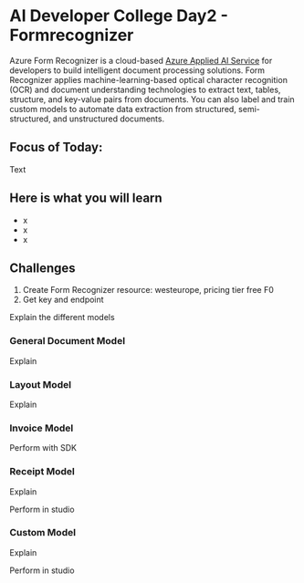 # AI Developer College Day2 - Formrecognizer

Azure Form Recognizer is a cloud-based [Azure Applied AI Service](https://learn.microsoft.com/en-us/azure/applied-ai-services/?view=form-recog-3.0.0) for developers to build intelligent document processing solutions. Form Recognizer applies machine-learning-based optical character recognition (OCR) and document understanding technologies to extract text, tables, structure, and key-value pairs from documents. You can also label and train custom models to automate data extraction from structured, semi-structured, and unstructured documents.

## Focus of Today:

Text

## Here is what you will learn



- x
- x
- x

## Challenges

1. Create Form Recognizer resource: westeurope, pricing tier free F0
1. Get key and endpoint

Explain the different models

### General Document Model

Explain

### Layout Model

Explain

### Invoice Model 

Perform with SDK

### Receipt Model

Explain

Perform in studio

### Custom Model

Explain

Perform in studio